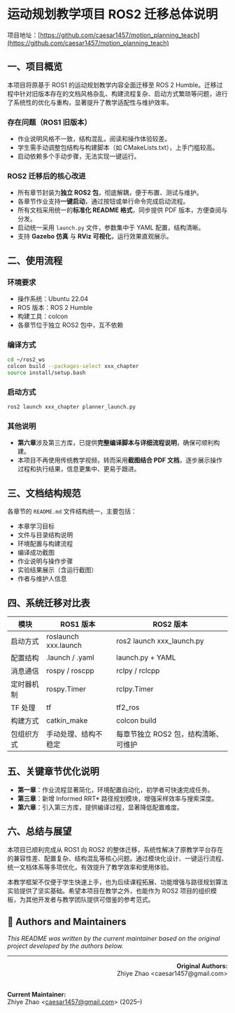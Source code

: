 # 运动规划教学项目 ROS2 迁移总体说明

项目地址：[https://github.com/caesar1457/motion_planning_teach](https://github.com/caesar1457/motion_planning_teach)

## 一、项目概览

本项目将原基于 ROS1 的运动规划教学内容全面迁移至 ROS 2 Humble。迁移过程中针对旧版本存在的文档风格杂乱、构建流程复杂、启动方式繁琐等问题，进行了系统性的优化与重构，显著提升了教学适配性与维护效率。

### 存在问题（ROS1 旧版本）
- 作业说明风格不一致，结构混乱，阅读和操作体验较差。
- 学生需手动调整包结构与构建脚本（如 CMakeLists.txt），上手门槛较高。
- 启动依赖多个手动步骤，无法实现一键运行。

### ROS2 迁移后的核心改进
- 所有章节封装为**独立 ROS2 包**，彻底解耦，便于布置、测试与维护。
- 各章节作业支持**一键启动**，通过按钮或单行命令完成启动流程。
- 所有文档采用统一的**标准化 README 格式**，同步提供 PDF 版本，方便查阅与分发。
- 启动统一采用 `launch.py` 文件，参数集中于 YAML 配置，结构清晰。
- 支持 **Gazebo 仿真** 与 **RViz 可视化**，运行效果直观展示。

## 二、使用流程

### 环境要求
- 操作系统：Ubuntu 22.04
- ROS 版本：ROS 2 Humble
- 构建工具：colcon
- 各章节位于独立 ROS2 包中，互不依赖

### 编译方式
```bash
cd ~/ros2_ws
colcon build --packages-select xxx_chapter
source install/setup.bash
```

### 启动方式
```bash
ros2 launch xxx_chapter planner_launch.py
```

### 其他说明
- **第六章**涉及第三方库，已提供**完整编译脚本与详细流程说明**，确保可顺利构建。
- 本项目不再使用传统教学视频，转而采用**截图结合 PDF 文档**，逐步展示操作过程和执行结果，信息更集中、更易于跟进。

## 三、文档结构规范

各章节的 `README.md` 文件结构统一，主要包括：
- 本章学习目标
- 文件与目录结构说明
- 环境配置与构建流程
- 编译成功截图
- 作业说明与操作步骤
- 实验结果展示（含运行截图）
- 作者与维护人信息

## 四、系统迁移对比表

| 模块 | ROS1 版本 | ROS2 版本 |
|------|-----------|------------|
| 启动方式 | roslaunch xxx.launch | ros2 launch xxx_launch.py |
| 配置结构 | .launch / .yaml | launch.py + YAML |
| 消息通信 | rospy / roscpp | rclpy / rclcpp |
| 定时器机制 | rospy.Timer | rclpy.Timer |
| TF 处理 | tf | tf2_ros |
| 构建方式 | catkin_make | colcon build |
| 包组织方式 | 手动处理、结构不稳定 | 每章节独立 ROS2 包，结构清晰、可维护 |

## 五、关键章节优化说明

- **第一章**：作业流程显著简化，环境配置自动化，初学者可快速完成任务。
- **第三章**：新增 Informed RRT\* 路径规划模块，增强采样效率与搜索深度。
- **第六章**：引入第三方库，提供编译过程，显著降低配置难度。

## 六、总结与展望

本项目已顺利完成从 ROS1 向 ROS2 的整体迁移，系统性解决了原教学平台存在的兼容性差、配置复杂、结构混乱等核心问题。通过模块化设计、一键运行流程、统一文档体系等多项优化，有效提升了教学效率和使用体验。

本教学框架不仅便于学生快速上手，也为后续课程拓展、功能增强与路径规划算法实验提供了坚实基础。希望本项目在教学之外，也能作为 ROS2 项目的组织模板，为其他开发者与教学团队提供可借鉴的参考范式。

## 👥 Authors and Maintainers
_This README was written by the current maintainer based on the original project developed by the authors below._


<hr/>

<p align="right">
  <strong>Original Authors:</strong><br>
  Zhiye Zhao &lt;caesar1457@gmail.com&gt;<br><br>


  <strong>Current Maintainer:</strong><br>
  Zhiye Zhao &lt;caesar1457@gmail.com&gt; (2025–)
</p>